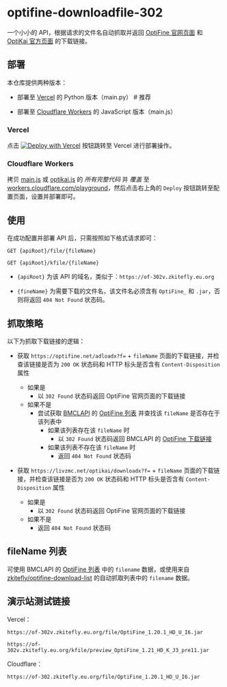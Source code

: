 # optifine-downloadfile-302

一个小小的 API，根据请求的文件名自动抓取并返回 [OptiFine 官网页面](https://optifine.net) 和 [OptiKai 官方页面](https://livzmc.net/optikai/downloads/) 的下载链接。

## 部署

本仓库提供两种版本：

- 部署至 [Vercel](https://vercel.com) 的 Python 版本（main.py） # 推荐

- 部署至 [Cloudflare Workers](https://workers.cloudflare.com) 的 JavaScript 版本（main.js）

### Vercel

点击 [![Deploy with Vercel](https://vercel.com/button)](https://vercel.com/new/clone?repository-url=https%3A%2F%2Fgithub.com%2Fzkitefly%2Foptifine-downloadfile-302) 按钮跳转至 Vercel 进行部署操作。

### Cloudflare Workers

拷贝 [main.js](./main.js) 或 [optikai.js](./optikai.js) 的 _所有完整代码_ 并 _覆盖_ 至 [workers.cloudflare.com/playground](https://workers.cloudflare.com/playground)，然后点击右上角的 `Deploy` 按钮跳转至配置页面，设置并部署即可。

## 使用

在成功配置并部署 API 后，只需按照如下格式请求即可：

```
GET {apiRoot}/file/{fileName}
```

```
GET {apiRoot}/kfile/{fileName}
```

- `{apiRoot}` 为该 API 的域名，类似于：`https://of-302v.zkitefly.eu.org`

- `{fineName}` 为需要下载的文件名，该文件名必须含有 `OptiFine_` 和 `.jar`，否则将返回 `404 Not Found` 状态码。

## 抓取策略

以下为抓取下载链接的逻辑：

- 获取 `https://optifine.net/adloadx?f=` + `fileName` 页面的下载链接，并检查该链接是否为 `200 OK` 状态码和 HTTP 标头是否含有 `Content-Disposition` 属性
  - 如果是
    - 以 `302 Found` 状态码返回 OptiFine 官网页面的下载链接
  - 如果不是
    - 尝试获取 [BMCLAPI](https://bmclapidoc.bangbang93.com) 的 [OptiFine 列表](https://bmclapidoc.bangbang93.com/#api-Optifine-getOptifineList) 并查找该 `fileName` 是否存在于该列表中
      - 如果该列表存在该 `fileName` 时
        - 以 `302 Found` 状态码返回 BMCLAPI 的 [OptiFine 下载链接](https://bmclapidoc.bangbang93.com/#api-Optifine-getOptifine)
      - 如果该列表不存在该 `fileName` 时
        - 返回 `404 Not Found` 状态码

- 获取 `https://livzmc.net/optikai/downloadx?f=` + `fileName` 页面的下载链接，并检查该链接是否为 `200 OK` 状态码和 HTTP 标头是否含有 `Content-Disposition` 属性
  - 如果是
    - 以 `302 Found` 状态码返回 OptiFine 官网页面的下载链接
  - 如果不是
    - 返回 `404 Not Found` 状态码

## fileName 列表

可使用 BMCLAPI 的 [OptiFine 列表](https://bmclapidoc.bangbang93.com/#api-Optifine-getOptifineList) 中的 `filename` 数据，或使用来自 [zkitefly/optifine-download-list](https://github.com/zkitefly/optifine-download-list) 的自动抓取列表中的 `filename` 数据。

## 演示站测试链接

Vercel：

```
https://of-302v.zkitefly.eu.org/file/OptiFine_1.20.1_HD_U_I6.jar
```

```
https://of-302v.zkitefly.eu.org/kfile/preview_OptiFine_1.21_HD_K_J3_pre11.jar
```

Cloudflare：
```
https://of-302.zkitefly.eu.org/file/OptiFine_1.20.1_HD_U_I6.jar
```
